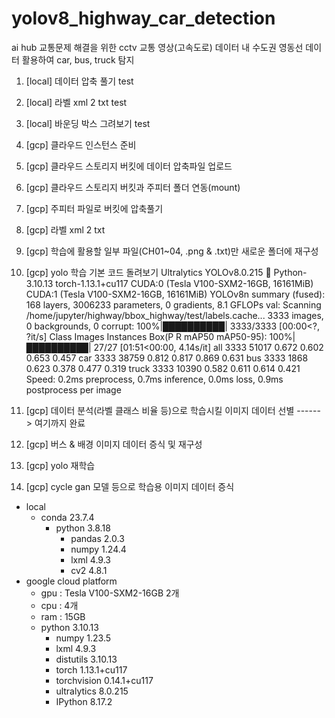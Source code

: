 # yolov8_highway_car_detection
ai hub 교통문제 해결을 위한 cctv 교통 영상(고속도로) 데이터 내 수도권 영동선 데이터 활용하여 car, bus, truck 탐지

1. [local] 데이터 압축 풀기 test
2. [local] 라벨 xml 2 txt test
3. [local] 바운딩 박스 그려보기 test
4. [gcp] 클라우드 인스턴스 준비
5. [gcp] 클라우드 스토리지 버킷에 데이터 압축파일 업로드
6. [gcp] 클라우드 스토리지 버킷과 주피터 폴더 연동(mount)
7. [gcp] 주피터 파일로 버킷에 압축풀기
8. [gcp] 라벨 xml 2 txt
9. [gcp] 학습에 활용할 일부 파일(CH01~04, .png & .txt)만 새로운 폴더에 재구성

10. [gcp] yolo 학습 기본 코드 돌려보기
Ultralytics YOLOv8.0.215 🚀 Python-3.10.13 torch-1.13.1+cu117 CUDA:0 (Tesla V100-SXM2-16GB, 16161MiB)
                                                              CUDA:1 (Tesla V100-SXM2-16GB, 16161MiB)
YOLOv8n summary (fused): 168 layers, 3006233 parameters, 0 gradients, 8.1 GFLOPs
val: Scanning /home/jupyter/highway/bbox_highway/test/labels.cache... 3333 images, 0 backgrounds, 0 corrupt: 100%|██████████| 3333/3333 [00:00<?, ?it/s]
                 Class     Images  Instances      Box(P          R      mAP50  mAP50-95): 100%|██████████| 27/27 [01:51<00:00,  4.14s/it]
                   all       3333      51017      0.672      0.602      0.653      0.457
                   car       3333      38759      0.812      0.817      0.869      0.631
                   bus       3333       1868      0.623      0.378      0.477      0.319
                 truck       3333      10390      0.582      0.611      0.614      0.421
Speed: 0.2ms preprocess, 0.7ms inference, 0.0ms loss, 0.9ms postprocess per image

11. [gcp] 데이터 분석(라벨 클래스 비율 등)으로 학습시킬 이미지 데이터 선별 ------> 여기까지 완료
12. [gcp] 버스 & 배경 이미지 데이터 증식 및 재구성
13. [gcp] yolo 재학습
14. [gcp] cycle gan 모델 등으로 학습용 이미지 데이터 증식

- local
  - conda 23.7.4
    - python 3.8.18
      - pandas 2.0.3
      - numpy 1.24.4
      - lxml 4.9.3
      - cv2 4.8.1
- google cloud platform
  - gpu : Tesla V100-SXM2-16GB 2개
  - cpu : 4개
  - ram : 15GB
  - python 3.10.13
    - numpy 1.23.5
    - lxml 4.9.3
    - distutils 3.10.13
    - torch 1.13.1+cu117
    - torchvision 0.14.1+cu117
    - ultralytics 8.0.215
    - IPython 8.17.2
